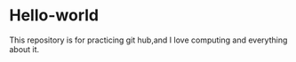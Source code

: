 # Hello-world
This repository is for practicing git hub,and I love computing and everything about it.
